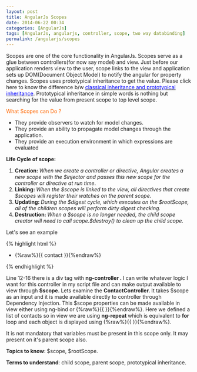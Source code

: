 ```yaml
---
layout: post
title: AngularJs Scopes
date: 2014-06-22 00:34
categories: [AngularJs]
tags: [AngularJs, angularjs, controller, scope, two way databinding]
permalink: /angularjs/scopes
---
```


Scopes are one of the core functionality in AngularJs. Scopes serve as a glue between controllers(for now say model) and view. Just before our application renders view to the user, scope links to the view and application sets up DOM(Document Object Model) to notify the angular for property changes. Scopes uses prototypical inheritance to get the value. Please click here to know the difference b/w <span style="color:#0000ff;"><a href="http://aaditmshah.github.io/why-prototypal-inheritance-matters/#constructors_vs_prototypes" target="_blank"><span style="color:#0000ff;">classical inheritance and prototypical inheritance</span></a></span>. Prototypical inheritance in simple words is nothing but searching for the value from present scope to top level scope.

<span style="color:#ff6600;">What Scopes can Do ?</span>
<ul>
	<li>They provide observers to watch for model changes.</li>
	<li>They provide an ability to propagate model changes through the application.</li>
	<li>They provide an execution environment in which expressions are evaluated</li>
</ul>
<!--more-->

<strong>Life Cycle of scope:</strong>
<ol>
	<li><b>Creation: </b><i>When we create a controller or directive, Angular creates a new scope with the $injector and passes this new scope for the controller or directive at run time</i>.</li>
	<li><b>Linking: </b><i>When the $scope is linked to the view, all directives that create $scopes will register their watches on the parent scope.</i></li>
	<li><b>Updating: </b><i>During the $digest cycle, which executes on the $rootScope, all of the children scopes will perform dirty digest checking.</i></li>
	<li><b>Destruction: </b><i>When a $scope is no longer needed, the child scope creator will need to call scope.$destroy() to clean up the child scope.</i></li>
</ol>
Let's see an example

{% highlight html %}
<html ng-app>
<head>
    <title></title>
    <script src="lib/angular.js"></script>
    <script>
        function ContactController($scope) {
            $scope.contacts = ['test1','test2','test3'];
        }
    </script>
</head>
<body>
<div ng-controller="ContactController">
    <ul>
        <li ng-repeat="contact in contacts"> {%raw%}{{ contact }}{%endraw%} </li>
    </ul>
</div>
</body>
</html>
{% endhighlight %}

Line 12-16 there is a div tag with <strong>ng-controller . </strong>I can write whatever logic I want for this controller in my script file and can make output available to view through <strong>$scope. </strong>Lets examine the <strong>ContactController. </strong>It takes $scope as an input and it is made available directly to controller through Dependency Injection. This $scope properties can be made available in view either using ng-bind or {%raw%}{{ }}{%endraw%}. Here we defined a list of contacts so in view we are using <strong>ng-repeat </strong>which is equivalent to <strong>for</strong> loop and each object is displayed using {%raw%}{{ }}{%endraw%}.

It is not mandatory that variables must be present in this scope only. It may present on it's parent scope also.

<strong>Topics to know</strong>: $scope, $rootScope.

<strong>Terms to understand</strong>: child scope, parent scope, prototypical inheritance.
